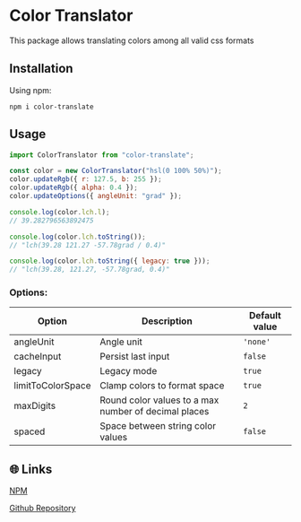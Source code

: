# Color Translator

This package allows translating colors among all valid css formats

## Installation

Using npm:

```shell
npm i color-translate
```

## Usage

```js
import ColorTranslator from "color-translate";

const color = new ColorTranslator("hsl(0 100% 50%)");
color.updateRgb({ r: 127.5, b: 255 });
color.updateRgb({ alpha: 0.4 });
color.updateOptions({ angleUnit: "grad" });

console.log(color.lch.l);
// 39.282796563892475

console.log(color.lch.toString());
// "lch(39.28 121.27 -57.78grad / 0.4)"

console.log(color.lch.toString({ legacy: true }));
// "lch(39.28, 121.27, -57.78grad, 0.4)"
```

### Options:

| Option            | Description                                          | Default value |
| ----------------- | ---------------------------------------------------- | ------------- |
| angleUnit         | Angle unit                                           | `'none'`      |
| cacheInput        | Persist last input                                   | `false`       |
| legacy            | Legacy mode                                          | `true`        |
| limitToColorSpace | Clamp colors to format space                         | `true`        |
| maxDigits         | Round color values to a max number of decimal places | `2`           |
| spaced            | Space between string color values                    | `false`       |

## 🌐 Links

[NPM](https://www.npmjs.com/package/color-translate)

[Github Repository](https://github.com/jeronimoek/color-translate)
